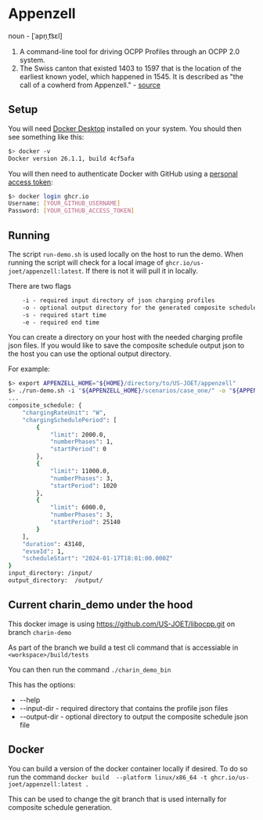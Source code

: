 # Appenzell

noun - [ˈapn̩ˌt͡sɛl]

1. A command-line tool for driving OCPP Profiles through an OCPP 2.0 system.
2. The Swiss canton that existed 1403 to 1597 that is the location of the earliest known yodel, which happened in 1545. It is described as "the call of a cowherd from Appenzell." - [source](https://en.wikipedia.org/wiki/Yodeling#History_of_Alpine_yodeling)

## Setup

You will need [Docker Desktop](https://www.docker.com/products/docker-desktop/) installed on your system. You should
then see something like this:

```bash
$> docker -v 
Docker version 26.1.1, build 4cf5afa
```

You will then need to authenticate Docker with GitHub using a
[personal access token](https://docs.github.com/en/authentication/keeping-your-account-and-data-secure/managing-your-personal-access-tokens):

```bash
$> docker login ghcr.io
Username: [YOUR_GITHUB_USERNAME] 
Password: [YOUR_GITHUB_ACCESS_TOKEN] 
```

## Running

The script `run-demo.sh` is used locally on the host to run the demo.
When running the script will check for a local image of `ghcr.io/us-joet/appenzell:latest`.
If there is not it will pull it in locally.

There are two flags

```txt
    -i - required input directory of json charging profiles
    -o - optional output directory for the generated composite schedule.
    -s - required start time
    -e - required end time
```

You can create a directory on your host with the needed charging profile json files.
If you would like to save the composite schedule output json to the host you can use the optional output directory.

For example:

```bash
$> export APPENZELL_HOME="${HOME}/directory/to/US-JOET/appenzell"
$> ./run-demo.sh -i "${APPENZELL_HOME}/scenarios/case_one/" -o "${APPENZELL_HOME}/output/" -s "2024-01-17T18:01:00" -e "2024-01-18T06:00:00"
...
composite_schedule: {
    "chargingRateUnit": "W",
    "chargingSchedulePeriod": [
        {
            "limit": 2000.0,
            "numberPhases": 1,
            "startPeriod": 0
        },
        {
            "limit": 11000.0,
            "numberPhases": 3,
            "startPeriod": 1020
        },
        {
            "limit": 6000.0,
            "numberPhases": 3,
            "startPeriod": 25140
        }
    ],
    "duration": 43140,
    "evseId": 1,
    "scheduleStart": "2024-01-17T18:01:00.000Z"
}
input_directory: /input/
output_directory:  /output/
```

## Current charin_demo under the hood

This docker image is using https://github.com/US-JOET/libocpp.git on branch `charin-demo`

As part of the branch we build a test cli command that is accessiable in `<workspace>/build/tests`

You can then run the command `./charin_demo_bin`

This has the options:
- --help
- --input-dir  - required directory that contains the profile json files
- --output-dir - optional directory to output the composite schedule json file

## Docker

You can build a version of the docker container locally if desired. To do so run the command
`docker build  --platform linux/x86_64 -t ghcr.io/us-joet/appenzell:latest .` 

This can be used to change the git branch that is used internally for composite schedule generation.

